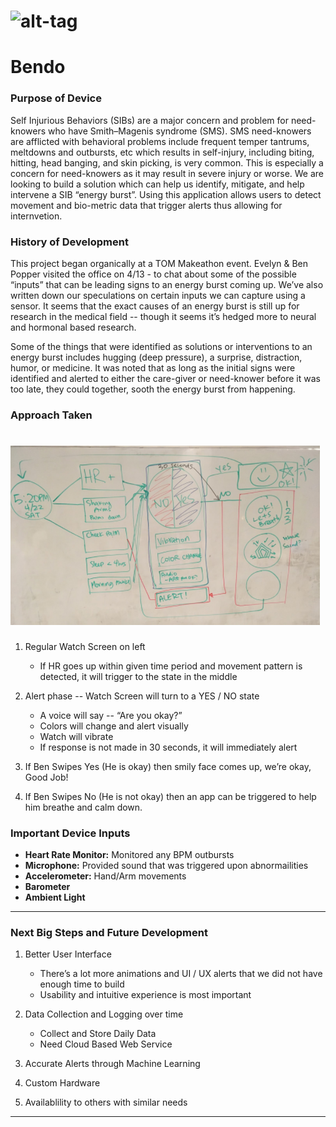 # ![alt-tag](http://gph.is/2qXbCpp) 
# Bendo

### Purpose of Device

Self Injurious Behaviors (SIBs) are a major concern and problem for need-knowers who have Smith–Magenis syndrome (SMS). SMS need-knowers are afflicted with behavioral problems include frequent temper tantrums, meltdowns and outbursts, etc which results in self-injury, including biting, hitting, head banging, and skin picking, is very common. This is especially a concern for need-knowers as it may result in severe injury or worse. We are looking to build a solution which can help us identify, mitigate, and help intervene a SIB “energy burst”. Using this application allows users to detect movement and bio-metric data that trigger alerts thus allowing for internvetion. 

### History of Development

This project began organically at a TOM Makeathon event. Evelyn & Ben Popper visited the office on 4/13 - to chat about some of the possible “inputs” that can be leading signs to an energy burst coming up. We’ve also written down our speculations on certain inputs we can capture using a sensor. It seems that the exact causes of an energy burst is still up for research in the medical field -- though it seems it’s hedged more to neural and hormonal based research.

Some of the things that were identified as solutions or interventions to an energy burst includes hugging (deep pressure), a surprise, distraction, humor, or medicine. It was noted that as long as the initial signs were identified and alerted to either the care-giver or need-knower before it was too late, they could together, sooth the energy burst from happening.

### Approach Taken

# ![alt text](../images/BendoAppFlow.png)

1. Regular Watch Screen on left
    * If HR goes up within given time period and movement pattern is detected, it will trigger to the state in the middle

2. Alert phase -- Watch Screen will turn to a YES / NO state
    * A voice will say -- “Are you okay?”
    * Colors will change and alert visually
    * Watch will vibrate
    * If response is not made in 30 seconds, it will immediately alert

3. If Ben Swipes Yes (He is okay) then smily face comes up, we’re okay, Good Job!

4. If Ben Swipes No (He is not okay) then an app can be triggered to help him breathe and calm down.


### Important Device Inputs

* **Heart Rate Monitor:** Monitored any BPM outbursts
* **Microphone:** Provided sound that was triggered upon abnormailities
* **Accelerometer:** Hand/Arm movements 
* **Barometer** 
* **Ambient Light** 

--- 

### Next Big Steps and Future Development
1. Better User Interface
    * There’s a lot more animations and UI / UX alerts that we did not have enough time to build
    * Usability and intuitive experience is most important

2. Data Collection and Logging over time
    * Collect and Store Daily Data
    * Need Cloud Based Web Service 

3. Accurate Alerts through Machine Learning

4. Custom Hardware

5. Availablility to others with similar needs

---

